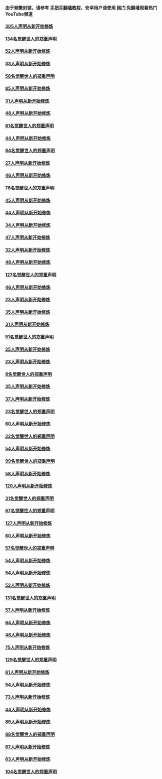 #### 由于频繁封锁，请参考 [手把手翻墙教程](https://github.com/gfw-breaker/guides/wiki/)，安卓用户请使用 [网门](https://github.com/gfw-breaker/nogfw/blob/master/dl.md?t=03230000) 免翻墙观看热门YouTube频道 

#### [305人声明从新开始修炼](../pages/91/422153.md?t=03230000) 

#### [134名觉醒世人的郑重声明](../pages/91/422152.md?t=03230000) 

#### [52人声明从新开始修炼](../pages/91/421846.md?t=03230000) 

#### [33人声明从新开始修炼](../pages/91/421804.md?t=03230000) 

#### [58名觉醒世人的郑重声明](../pages/91/421845.md?t=03230000) 

#### [85人声明从新开始修炼](../pages/91/421769.md?t=03230000) 

#### [31人声明从新开始修炼](../pages/91/421763.md?t=03230000) 

#### [48人声明从新开始修炼](../pages/91/421605.md?t=03230000) 

#### [81名觉醒世人的郑重声明](../pages/91/421656.md?t=03230000) 

#### [44人声明从新开始修炼](../pages/91/421544.md?t=03230000) 

#### [84名觉醒世人的郑重声明](../pages/91/421543.md?t=03230000) 

#### [27人声明从新开始修炼](../pages/91/421465.md?t=03230000) 

#### [46人声明从新开始修炼](../pages/91/421454.md?t=03230000) 

#### [76名觉醒世人的郑重声明](../pages/91/421453.md?t=03230000) 

#### [45人声明从新开始修炼](../pages/91/421452.md?t=03230000) 

#### [44人声明从新开始修炼](../pages/91/421422.md?t=03230000) 

#### [34人声明从新开始修炼](../pages/91/421322.md?t=03230000) 

#### [47人声明从新开始修炼](../pages/91/421264.md?t=03230000) 

#### [32人声明从新开始修炼](../pages/91/421225.md?t=03230000) 

#### [48人声明从新开始修炼](../pages/91/421202.md?t=03230000) 

#### [127名觉醒世人的郑重声明](../pages/91/421224.md?t=03230000) 

#### [46人声明从新开始修炼](../pages/91/421203.md?t=03230000) 

#### [23人声明从新开始修炼](../pages/91/421138.md?t=03230000) 

#### [35人声明从新开始修炼](../pages/91/421122.md?t=03230000) 

#### [31人声明从新开始修炼](../pages/91/421081.md?t=03230000) 

#### [51名觉醒世人的郑重声明](../pages/91/421080.md?t=03230000) 

#### [25人声明从新开始修炼](../pages/91/421020.md?t=03230000) 

#### [23人声明从新开始修炼](../pages/91/420884.md?t=03230000) 

#### [8名觉醒世人的郑重声明](../pages/91/420883.md?t=03230000) 

#### [35人声明从新开始修炼](../pages/91/420809.md?t=03230000) 

#### [37人声明从新开始修炼](../pages/91/420766.md?t=03230000) 

#### [23名觉醒世人的郑重声明](../pages/91/420765.md?t=03230000) 

#### [60人声明从新开始修炼](../pages/91/420727.md?t=03230000) 

#### [22名觉醒世人的郑重声明](../pages/91/420726.md?t=03230000) 

#### [54人声明从新开始修炼](../pages/91/420529.md?t=03230000) 

#### [99名觉醒世人的郑重声明](../pages/91/420528.md?t=03230000) 

#### [58人声明从新开始修炼](../pages/91/420198.md?t=03230000) 

#### [120人声明从新开始修炼](../pages/91/420141.md?t=03230000) 

#### [31名觉醒世人的郑重声明](../pages/91/420197.md?t=03230000) 

#### [67名觉醒世人的郑重声明](../pages/91/420140.md?t=03230000) 

#### [127人声明从新开始修炼](../pages/91/420082.md?t=03230000) 

#### [60人声明从新开始修炼](../pages/91/420081.md?t=03230000) 

#### [57名觉醒世人的郑重声明](../pages/91/420080.md?t=03230000) 

#### [54人声明从新开始修炼](../pages/91/419533.md?t=03230000) 

#### [54人声明从新开始修炼](../pages/91/419532.md?t=03230000) 

#### [52人声明从新开始修炼](../pages/91/419531.md?t=03230000) 

#### [131名觉醒世人的郑重声明](../pages/91/419530.md?t=03230000) 

#### [57人声明从新开始修炼](../pages/91/419430.md?t=03230000) 

#### [64人声明从新开始修炼](../pages/91/419429.md?t=03230000) 

#### [46人声明从新开始修炼](../pages/91/419428.md?t=03230000) 

#### [75人声明从新开始修炼](../pages/91/419427.md?t=03230000) 

#### [129名觉醒世人的郑重声明](../pages/91/419426.md?t=03230000) 

#### [61人声明从新开始修炼](../pages/91/419198.md?t=03230000) 

#### [54人声明从新开始修炼](../pages/91/419197.md?t=03230000) 

#### [73人声明从新开始修炼](../pages/91/419196.md?t=03230000) 

#### [44人声明从新开始修炼](../pages/91/419075.md?t=03230000) 

#### [89人声明从新开始修炼](../pages/91/419074.md?t=03230000) 

#### [88名觉醒世人的郑重声明](../pages/91/419195.md?t=03230000) 

#### [67人声明从新开始修炼](../pages/91/419073.md?t=03230000) 

#### [63人声明从新开始修炼](../pages/91/419072.md?t=03230000) 

#### [104名觉醒世人的郑重声明](../pages/91/419071.md?t=03230000) 


